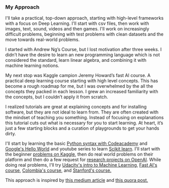 ### My Approach 

I'll take a practical, top-down approach, starting with high-level frameworks with a focus on Deep Learning. I'll start with csv files, then work with images, text, sound, videos and then games. I'll work on increasingly difficult problems, beginning with test problems with clean datasets and the move towards real-world problems. 

I started with Andrew Ng’s Course, but I lost motivation after three weeks. I didn’t have the desire to learn an new programming language which is not considered the standard, learn linear algebra, and combining it with machine learning notions.

My next stop was Kaggle campion Jeremy Howard’s fast AI course. A practical deep learning course starting with high level concepts. This has become a rough roadmap for me, but I was overwhelmed by the all the concepts they packed in each lesson. I grew an increased familiarity with the concepts, but I couldn’t apply it from scratch. 

I realized tutorials are great at explaining concepts and for installing software, but they are not ideal to learn from. They are often created with the mindset of teaching you something. Instead of focusing on explanations this tutorial cuts out what is necessary for you to start learning. At heart, it’s just a few starting blocks and a curation of playgrounds to get your hands dirty. 

I'll start by learning the basic [Python syntax with Codeacademy](https://www.codecademy.com/learn/python) and [Google's Hello World](https://www.youtube.com/watch?v=cKxRvEZd3Mw) and youtube series to learn [Scikit learn](https://www.youtube.com/playlist?list=PLQVvvaa0QuDd0flgGphKCej-9jp-QdzZ3). I'll start with the beginner [problems on Kaggle](https://www.kaggle.com/c/word2vec-nlp-tutorial/details/part-1-for-beginners-bag-of-words), then do real world problems on their platform and then do a few request for [research projects on OpenAI](https://openai.com/requests-for-research/#im2latex). While doing real problems, I'll try [Udacity's intro to Machine Learning](https://www.udacity.com/course/intro-to-machine-learning--ud120), [Fast AI's course](http://course.fast.ai/index.html), [Colombia's course](https://www.edx.org/course/machine-learning-columbiax-csmm-102x-0), and [Stanford's course.](https://www.coursera.org/learn/machine-learning)

This approach is inspired by [this medium article](https://medium.com/learning-new-stuff/machine-learning-in-a-year-cdb0b0ebd29c) and [this quora post.](https://www.quora.com/What-are-the-best-ways-to-pick-up-Deep-Learning-skills-as-an-engineer)
